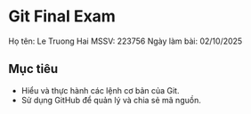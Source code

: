 # Git Final Exam
Họ tên: Le Truong Hai
MSSV: 223756
Ngày làm bài: 02/10/2025

## Mục tiêu
- Hiểu và thực hành các lệnh cơ bản của Git.
- Sử dụng GitHub để quản lý và chia sẻ mã nguồn.
